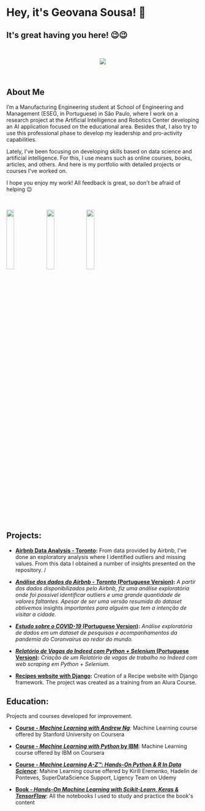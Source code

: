 # Hey, it's Geovana Sousa! 👋

## It's great having you here! 😉😉

<br />

<p align="center">
  <img src="https://i.imgur.com/putdznB.png" >
</p>

<br />

## About Me 

I’m a Manufacturing Engineering student at School of Engineering and Management (ESEG, in Portuguese) in São Paulo, where I work on a research project at the Artificial Intelligence and Robotics Center developing an AI application focused on the educational area. Besides that, I also try to use this professional phase to develop my leadership and pro-activity capabilities.

Lately, I've been focusing on developing skills based on data science and artificial intelligence. For this, I use means such as online courses, books, articles, and others. And here is my portfolio with detailed projects or courses I've worked on.

I hope you enjoy my work! All feedback is great, so don't be afraid of helping 😉

<br />

 [<img align="center" width=20% src="https://i.imgur.com/rJRdKEd.png"/>](https://www.instagram.com/geovanasslima_/) [<img align="center" width=20% src="https://i.imgur.com/ANd2pYb.png"/>](https://www.linkedin.com/in/geovana--sousa/) [<img width=20% align="center" src="https://i.imgur.com/BiyQx0g.png" />](https://www.learndata.com.br/)

<br />

## Projects:

* **[Airbnb Data Analysis - Toronto](https://github.com/GeovanaSLima/GeovanaSLima/blob/main/Project_Airbnb_Data_Analysis_Toronto.ipynb):** 
From data provided by Airbnb, I've done an exploratory analysis where I identified outliers and missing values. From this data I obtained a number of insights presented on the repository.  / 

* **[*Análise dos dados do Airbnb - Toronto* (Portuguese Version)](https://github.com/GeovanaSLima/GeovanaSLima/blob/main/An%C3%A1lise_dos_dados_Airbnb_Toronto.ipynb):** *A partir dos dados disponibilizados pelo Airbnb, fiz uma análise exploratória onde foi possível identificar* outliers *e uma grande quantidade de valores faltantes. Apesar de ser uma versão resumida do dataset obtivemos* insights *importantes para alguém que tem a intenção de visitar a cidade.* 

* **[*Estudo sobre o COVID-19* (Portuguese Version)](https://github.com/GeovanaSLima/CovidProject):** *Análise exploratória de dados em um dataset de pesquisas e acompanhamentos da pandemia do Coronvaírus ao redor do mundo.*

* **[*Relatório de Vagas do Indeed com Python + Selenium* (Portuguese Version)](https://github.com/GeovanaSLima/RelatorioVagas-web-scraping):** *Criação de um Relatório de vagas de trabalho no Indeed com web scraping em Python + Selenium.*

* **[Recipes website with Django](https://github.com/GeovanaSLima/AluraReceitas):** Creation of a Recipe website with Django framework. The project was created as a training from an Alura Course.

## Education:
Projects and courses developed for improvement.

* **[Course - *Machine Learning with Andrew Ng*](https://github.com/GeovanaSLima/Machine_Learning_Stanford)**:
Machine Learning course offered by Stanford University on Coursera

* **[Course - *Machine Learning with Python* by IBM](https://github.com/GeovanaSLima/Machine_Learning_with_Python_IBM)**:
Machine Learning course offered by IBM on Coursera

* **[Course - *Machine Learning A-Z™: Hands-On Python & R In Data Science*](https://github.com/GeovanaSLima/Machine_Learning_A_Z)**:
Mahine Learning course offered by Kirill Eremenko, Hadelin de Ponteves, SuperDataScience Support, Ligency Team on Udemy

* **[Book - *Hands-On Machine Learning with Scikit-Learn, Keras & TensorFlow*](https://github.com/GeovanaSLima/Hands_on_Machine_Learning)**:
All the notebooks I used to study and practice the book's content
